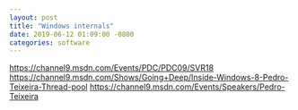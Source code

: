 ```yaml
---
layout: post
title: "Windows internals"
date: 2019-06-12 01:09:00 -0800
categories: software
---
```



https://channel9.msdn.com/Events/PDC/PDC09/SVR18
https://channel9.msdn.com/Shows/Going+Deep/Inside-Windows-8-Pedro-Teixeira-Thread-pool
https://channel9.msdn.com/Events/Speakers/Pedro-Teixeira

